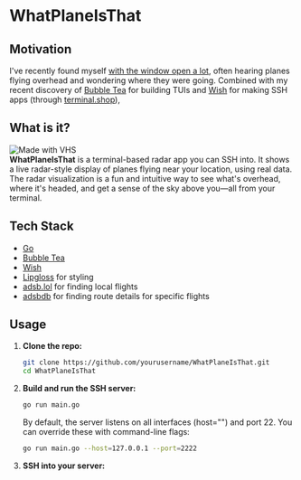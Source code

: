 # WhatPlaneIsThat

## Motivation

I've recently found myself [with the window open a lot](https://www.metoffice.gov.uk/about-us/news-and-media/media-centre/weather-and-climate-news/2025/june-2025-provisional-statistics), often hearing planes flying overhead and wondering where they were going. Combined with my recent discovery of [Bubble Tea](https://github.com/charmbracelet/bubbletea) for building TUIs and [Wish](https://github.com/charmbracelet/wish) for making SSH apps (through [terminal.shop](https://terminal.shop)), 

## What is it?

  ![Made with VHS](https://vhs.charm.sh/vhs-6rltGALyCvZRi8BpLoMcFP.gif)  
**WhatPlaneIsThat** is a terminal-based radar app you can SSH into. It shows a live radar-style display of planes flying near your location, using real data. The radar visualization is a fun and intuitive way to see what's overhead, where it's headed, and get a sense of the sky above you—all from your terminal.


## Tech Stack
- [Go](https://golang.org/)
- [Bubble Tea](https://github.com/charmbracelet/bubbletea)
- [Wish](https://github.com/charmbracelet/wish)
- [Lipgloss](https://github.com/charmbracelet/lipgloss) for styling
- [adsb.lol](https://adsb.lol/) for finding local flights
- [adsbdb](https://www.adsbdb.com/) for finding route details for specific flights
## Usage

1. **Clone the repo:**
   ```sh
   git clone https://github.com/yourusername/WhatPlaneIsThat.git
   cd WhatPlaneIsThat
   ```
2. **Build and run the SSH server:**
   ```sh
   go run main.go
   ```
   By default, the server listens on all interfaces (host="") and port 22. You can override these with command-line flags:
   ```sh
   go run main.go --host=127.0.0.1 --port=2222
   ```
3. **SSH into your server:**
  